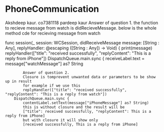 # PhoneCommunication
Akshdeep kaur. co7381118
pardeep kaur
Answer of question 1.
the function to recieve message from watch is didRecieveMessage.
below is the whole method cde for recieving message from watch

func session(_ session: WCSession, didReceiveMessage message: [String : Any], replyHandler: @escaping ([String : Any]) -> Void) {
        print(message)
        replyHandler(["title": "received successfully", "replyContent": "This is a reply from iPhone"])
        DispatchQueue.main.sync {
            receiveLabel.text = message["watchMessage"] as? String
            
            Answer of question 2.
            Closure is tomprevent unwanted data or parameters to be show up in result 
            for example if we use this
            replyHandler(["title": "received successfully", "replyContent": "This is a reply from watch"])
        DispatchQueue.main.sync {
            contentLabel.setText(message["iPhoneMessage"] as? String)
            this is without closure and the result will be
            ["title": received successfully, "replyContent": This is a reply from iPhone]
            but with closure it will show only
            [received successfully, This is a reply from iPhone]
